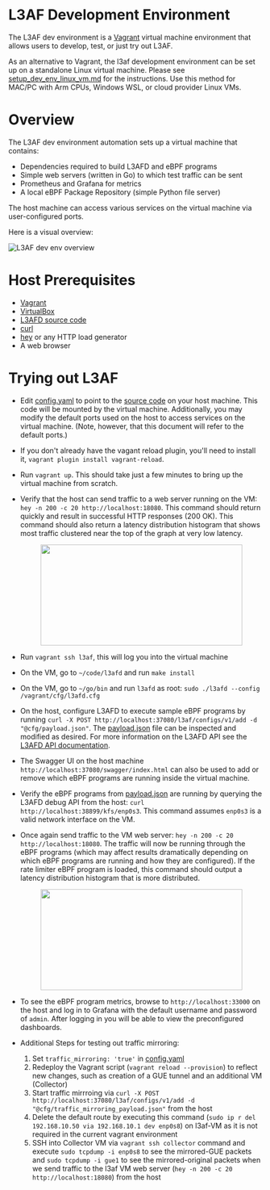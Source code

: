 # L3AF Development Environment

The L3AF dev environment is a [Vagrant](https://www.vagrantup.com/) virtual
machine environment that allows users to develop, test, or just try out L3AF.

As an alternative to Vagrant, the l3af development environment can be set up on a standalone Linux virtual machine. Please see [setup_dev_env_linux_vm.md](setup_dev_env_linux_vm.md) for the instructions. Use this method for MAC/PC with Arm CPUs, Windows WSL, or cloud provider Linux VMs.

# Overview

The L3AF dev environment automation sets up a virtual machine that contains:

* Dependencies required to build L3AFD and eBPF programs
* Simple web servers (written in Go) to which test traffic can be sent
* Prometheus and Grafana for metrics
* A local eBPF Package Repository (simple Python file server)

The host machine can access various services on the virtual machine via
user-configured ports.

Here is a visual overview:

![L3AF dev env overview](../images/L3AF_dev_env.png)

# Host Prerequisites

* [Vagrant](https://www.vagrantup.com/)
* [VirtualBox](https://www.virtualbox.org/)
* [L3AFD source code](https://github.com/l3af-project/l3afd)
* [curl](https://curl.se/)
* [hey](https://github.com/rakyll/hey) or any HTTP load generator
* A web browser

# Trying out L3AF

* Edit [config.yaml](config.yaml) to point to the
  [source code](https://github.com/l3af-project/l3afd) on your host machine.
  This code will be mounted by the virtual machine. Additionally, you may modify
  the default ports used on the host to access services on the virtual machine.
  (Note, however, that this document will refer to the default ports.)
* If you don't already have the vagant reload plugin, you'll need to install it,
  `vagrant plugin install vagrant-reload`.
* Run `vagrant up`. This should take just a few minutes to bring up the
  virtual machine from scratch.
* Verify that the host can send traffic to a web server running on the VM:
  `hey -n 200 -c 20 http://localhost:18080`. This command should return quickly
  and result in successful HTTP responses (200 OK).  This command should also return a latency distribution histogram that shows
  most traffic clustered near the top of the graph at very low latency.<p align="center"><img src="https://user-images.githubusercontent.com/106849610/179866166-597bef0d-2f5f-4ae7-89ee-1acdda5fd060.png" width="400" height="200"/></p>
* Run `vagrant ssh l3af`, this will log you into the virtual machine
* On the VM, go to `~/code/l3afd` and run `make install`
* On the VM, go to `~/go/bin` and run `l3afd` as root:
  `sudo ./l3afd --config /vagrant/cfg/l3afd.cfg`
* On the host, configure L3AFD to execute sample eBPF programs by running
  `curl -X POST http://localhost:37080/l3af/configs/v1/add -d
  "@cfg/payload.json"`. The [payload.json](cfg/payload.json) file can be
  inspected and modified as desired. For more information on the L3AFD API see
  the [L3AFD API documentation](https://github.com/l3af-project/l3afd/tree/main/docs/api).
* The Swagger UI on the host machine `http://localhost:37080/swagger/index.html`
  can also be used to add or remove which eBPF programs are running inside the
  virtual machine.
* Verify the eBPF programs from [payload.json](cfg/payload.json) are running by
  querying the L3AFD debug API from the host:
  `curl http://localhost:38899/kfs/enp0s3`. This command assumes `enp0s3` is a
  valid network interface on the VM.
* Once again send traffic to the VM web server:
  `hey -n 200 -c 20 http://localhost:18080`. The traffic will now be running
  through the eBPF programs (which may affect results dramatically depending
  on which eBPF programs are running and how they are configured).  If the rate limiter eBPF program is loaded, this command should output a latency distribution histogram that
  is more distributed.<p align="center"><img src="https://user-images.githubusercontent.com/106849610/179867246-406a2841-5a49-4102-b42c-e9cbf07ce2c3.png" width="400" height="200"/></p>
* To see the eBPF program metrics, browse to `http://localhost:33000` on the
  host and log in to Grafana with the default username and password of `admin`.
  After logging in you will be able to view the preconfigured dashboards.

* Additional Steps for testing out traffic mirroring:
  1. Set `traffic_mirroring: 'true'` in [config.yaml](config.yaml)
  2. Redeploy the Vagrant script (`vagrant reload --provision`) to reflect new changes, such as creation of a GUE tunnel and an additional VM (Collector)
  3. Start traffic mirrroing via `curl -X POST http://localhost:37080/l3af/configs/v1/add -d "@cfg/traffic_mirroring_payload.json"` from the host
  4. Delete the default route by executing this command (`sudo ip r del 192.168.10.50 via 192.168.10.1 dev enp0s8`) on l3af-VM as it is not required in the current vagrant environment
  5. SSH into Collector VM via `vagrant ssh collector` command and execute `sudo tcpdump -i enp0s8` to see the mirrored-GUE packets and `sudo tcpdump -i gue1` to see the mirrored-original packets when we send traffic to the l3af VM web server (`hey -n 200 -c 20 http://localhost:18080`) from the host
